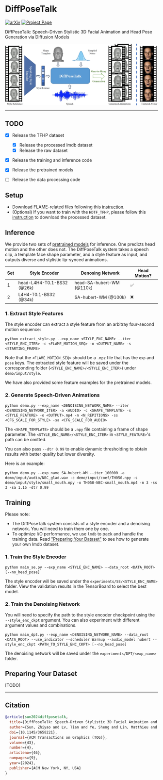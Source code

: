 # DiffPoseTalk

<a href='https://arxiv.org/abs/2310.00434/'><img alt="arXiv" src="https://img.shields.io/badge/arXiv-2310.00434-red?link=https%3A%2F%2Farxiv.org%2Fabs%2F2310.00434"></a>
<a href='https://raineggplant.github.io/DiffPoseTalk/'><img alt="Project Page" src="https://img.shields.io/badge/Project%20Page-blue?logo=github&labelColor=black&link=https%3A%2F%2Fraineggplant.github.io%2FDiffPoseTalk"></a>

DiffPoseTalk: Speech-Driven Stylistic 3D Facial Animation and Head Pose Generation via Diffusion Models

![teaser](./assets/teaser.jpg)

---

## TODO

- [x] Release the TFHP dataset
  - [x] Release the processed lmdb dataset
  - [x] Release the raw dataset
- [x] Release the training and inference code
- [x] Release the pretrained models
- [ ] Release the data processing code


## Setup

- Download FLAME-related files following this [instruction](./models/data/README.md).
- (Optional) If you want to train with the `HDTF_TFHP`, please follow this [instruction](./datasets/HDTF_TFHP/README.txt) to download the processed dataset.

## Inference

We provide two sets of [pretrained models](https://drive.google.com/drive/folders/1pOwtK95u8O1qG_CiRdD8YcvuKSlFEk-b?usp=sharing) for inference. One predicts head motion and the other does not. The DiffPoseTalk system takes a speech clip, a template face shape parameter, and a style feature as input, and outputs diverse and stylistic lip-synced animations.

| Set  | Style Encoder              | Denosing Network          | Head Motion? |
| ---- | -------------------------- | ------------------------- | ------------ |
| 1    | head-L4H4-T0.1-BS32 (@26k) | head-SA-hubert-WM (@110k) | ✅            |
| 2    | L4H4-T0.1-BS32 (@34k)      | SA-hubert-WM (@100k)      | ❌            |


### 1. Extract Style Features

The style encoder can extract a style feature from an arbitray four-second motion sequence:

```shell
python extract_style.py --exp_name <STYLE_ENC_NAME> --iter <STYLE_ENC_ITER> -c <FLAME_MOTION_SEQ> -o <OUTPUT_NAME> -s <STARTING_FRAME>
```
Note that the `<FLAME_MOTION_SEQ>` should be a `.npz` file that has the `exp` and `pose` keys. The extracted style feature will be saved under the corresponding folder (`<STYLE_ENC_NAME>/<STYLE_ENC_ITER>`) under `demo/input/style`.

We have also provided some feature examples for the pretrained models.

### 2. Generate Speech-Driven Animations

```shell
python demo.py --exp_name <DENOISING_NETWORK_NAME> --iter <DENOISING_NETWORK_ITER> -a <AUDIO> -c <SHAPE_TEMPLATE> -s <STYLE_FEATURE> -o <OUTPUT>.mp4 -n <N_REPITIONS> -ss <CFG_SCALE_FOR_STYLE> -sa <CFG_SCALE_FOR_AUDIO>
```

The `<SHAPE_TEMPLATE>` should be a `.npy` file containing a frame of shape parameter. The `<STYLE_ENC_NAME>/<STYLE_ENC_ITER>` in `<STYLE_FEATURE>`'s path can be omitted. 

You can also pass `--dtr 0.99` to enable dynamic thresholding to obtain results with better quality but lower diversity. 

Here is an example:

```shell
python demo.py --exp_name SA-hubert-WM --iter 100000 -a demo/input/audio/NBC_glad.wav -c demo/input/coef/TH050.npy -s demo/input/style/small_mouth.npy -o TH050-NBC-small_mouth.mp4 -n 3 -ss 3 -sa 1.15 -dtr 0.99
```

## Training

Please note:
- The DiffPoseTalk system consists of a style encoder and a denoising network. You will need to train them one by one.
- To optimize I/O performance, we use `lmdb` to pack and handle the training data. Read ["Preparing Your Dataset"](#preparing-your-dataset) to see how to generate your own lmdb dataset.

### 1. Train the Style Encoder

```shell
python main_se.py --exp_name <STYLE_ENC_NAME> --data_root <DATA_ROOT> [--no_head_pose]
```
The style encoder will be saved under the `experiments/SE/<STYLE_ENC_NAME>` folder. View the validation results in the TensorBoard to select the best model.

### 2. Train the Denoising Network

You will need to specify the path to the style encoder checkpoint using the `--style_enc_ckpt` argument. You can also experiment with different argument values and combinations.

```shell
python main_dpt.py --exp_name <DENOISING_NETWORK_NAME> --data_root <DATA_ROOT> --use_indicator --scheduler Warmup --audio_model hubert --style_enc_ckpt <PATH_TO_STYLE_ENC_CKPT> [--no_head_pose]
```

The denoising network will be saved under the `experiments/DPT/<exp_name>` folder. 

## Preparing Your Dataset

[TODO]

---

## Citation

```bibtex
@article{sun2024diffposetalk,
  title={DiffPoseTalk: Speech-Driven Stylistic 3D Facial Animation and Head Pose Generation via Diffusion Models},
  author={Sun, Zhiyao and Lv, Tian and Ye, Sheng and Lin, Matthieu and Sheng, Jenny and Wen, Yu-Hui and Yu, Minjing and Liu, Yong-Jin},
  doi={10.1145/3658221},
  journal={ACM Transactions on Graphics (TOG)},
  volume={43},
  number={4},
  articleno={46},
  numpages={9},
  year={2024},
  publisher={ACM New York, NY, USA}
}
```

